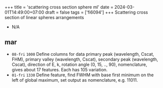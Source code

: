 +++
title = 'scattering cross section sphere ml'
date = 2024-03-01T14:49:00+07:00
draft = false
tags = ['fi6094']
+++
Scattering cross section of linear spheres arrangements
<!--more-->

+ N/A


## mar
+ `08-fri` `1000` Define columns for data primary peak (wavelength, Cscat, FHM), primary valley (wavelength, Cscat), secondary peak (wavelength, Cscat), direction of E, k, rotation angle (0, 15, .., 90), nomenclature, gives about 17 features. Each has 105 variation.
+ `01-fri` `1330` Define feature, find FWHM with base first minimum on the left of global maximum, set output as nomenclature, e.g. 11011.
